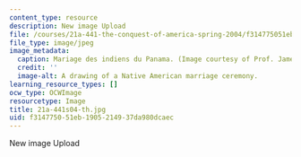 ```yaml
---
content_type: resource
description: New image Upload
file: /courses/21a-441-the-conquest-of-america-spring-2004/f314775051eb1905214937da980dcaec_21a-441s04-th.jpg
file_type: image/jpeg
image_metadata:
  caption: Mariage des indiens du Panama. (Image courtesy of Prof. James Howe.)
  credit: ''
  image-alt: A drawing of a Native American marriage ceremony.
learning_resource_types: []
ocw_type: OCWImage
resourcetype: Image
title: 21a-441s04-th.jpg
uid: f3147750-51eb-1905-2149-37da980dcaec
---
```

New image Upload

